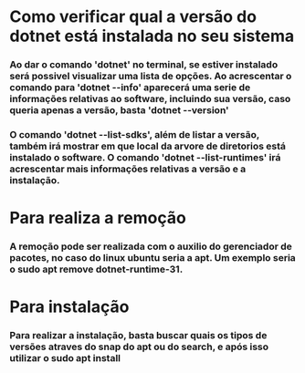 # Como verificar qual a versão do dotnet está instalada no seu sistema

### Ao dar o comando 'dotnet' no terminal, se estiver instalado será possivel visualizar uma lista de opções. Ao acrescentar o comando para 'dotnet --info' aparecerá uma serie de informações relativas ao software, incluindo sua versão, caso queria apenas a versão, basta 'dotnet --version'

### O comando 'dotnet --list-sdks', além de listar a versão, também irá mostrar em que local da arvore de diretorios está instalado o software. O comando 'dotnet --list-runtimes' irá acrescentar mais informações relativas a versão e a instalação.

# Para realiza a remoção

### A remoção pode ser realizada com o auxilio do gerenciador de pacotes, no caso do linux ubuntu seria a apt. Um exemplo seria o sudo apt remove dotnet-runtime-31.

# Para instalação

### Para realizar a instalação, basta buscar quais os tipos de versões atraves do snap do apt ou do search, e após isso utilizar o sudo apt install <nome-do-pacote>

